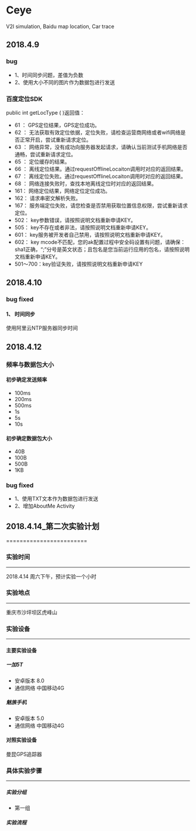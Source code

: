 # Ceye
V2I simulation, Baidu map location, Car trace

## 2018.4.9
### bug
* 1、时间同步问题，差值为负数
* 2、使用大小不同的图片作为数据包进行发送

### 百度定位SDK
public int getLocType ( )返回值：
* 61 ： GPS定位结果，GPS定位成功。
* 62 ： 无法获取有效定位依据，定位失败，请检查运营商网络或者wifi网络是否正常开启，尝试重新请求定位。
* 63 ： 网络异常，没有成功向服务器发起请求，请确认当前测试手机网络是否通畅，尝试重新请求定位。
* 65 ： 定位缓存的结果。
* 66 ： 离线定位结果。通过requestOfflineLocaiton调用时对应的返回结果。
* 67 ： 离线定位失败。通过requestOfflineLocaiton调用时对应的返回结果。
* 68 ： 网络连接失败时，查找本地离线定位时对应的返回结果。
* 161： 网络定位结果，网络定位定位成功。
* 162： 请求串密文解析失败。
* 167： 服务端定位失败，请您检查是否禁用获取位置信息权限，尝试重新请求定位。
* 502： key参数错误，请按照说明文档重新申请KEY。
* 505： key不存在或者非法，请按照说明文档重新申请KEY。
* 601： key服务被开发者自己禁用，请按照说明文档重新申请KEY。
* 602： key mcode不匹配，您的ak配置过程中安全码设置有问题，请确保：sha1正确，“;”分号是英文状态；且包名是您当前运行应用的包名，请按照说明文档重新申请KEY。
* 501～700：key验证失败，请按照说明文档重新申请KEY

## 2018.4.10
### bug fixed
#### 1、 时间同步
使用阿里云NTP服务器同步时间

## 2018.4.12
### 频率与数据包大小
#### 初步确定发送频率
* 100ms
* 200ms
* 500ms
* 1s
* 5s
* 10s
#### 初步确定数据包大小
* 40B
* 100B
* 500B
* 1KB
### bug fixed
* 1、使用TXT文本作为数据包进行发送
* 2、增加AboutMe Activity

## 2018.4.14_第二次实验计划
========================
### 实验时间
------------------
2018.4.14 周六下午，预计实验一个小时
### 实验地点
------------------
重庆市沙坪坝区虎峰山
### 实验设备
-------------------
#### 主要实验设备
##### 一加5T
* 安卓版本 8.0
* 通信网络 中国移动4G
##### 魅族手机
* 安卓版本 5.0
* 通信网络 中国移动4G
#### 对照实验设备
曼昆GPS追踪器
### 具体实验步骤
------------------
##### 实验分组
* 第一组

##### 实验流程


